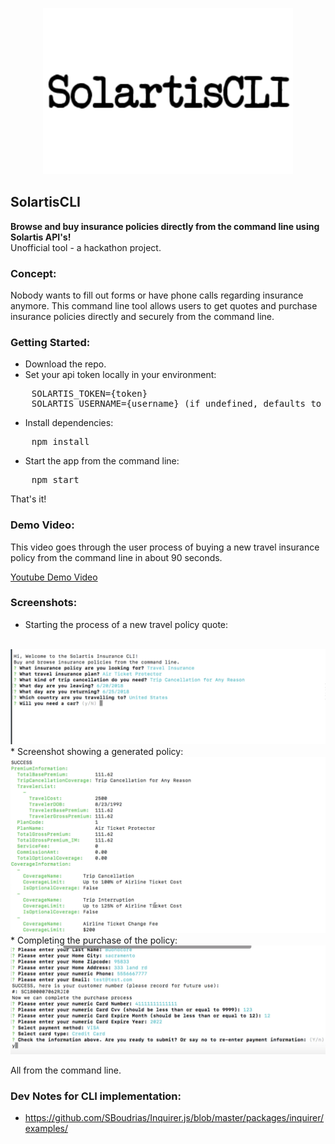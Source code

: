 <p align="center">
    <img src="./screenshots/logo.png" width=400/>
</p>

SolartisCLI
---

<b>Browse and buy insurance policies directly from the command line using Solartis API's!</b>
<br/>
Unofficial tool - a hackathon project.

### Concept:

Nobody wants to fill out forms or have phone calls regarding insurance anymore.
This command line tool allows users to get quotes and purchase insurance policies directly and securely from the command line. 

### Getting Started:
* Download the repo.
* Set your api token locally in your environment:

<pre>
    SOLARTIS_TOKEN={token}
    SOLARTIS_USERNAME={username} (if undefined, defaults to 'travelagent')
</pre>
* Install dependencies:
<pre>
    npm install
</pre>
* Start the app from the command line:
<pre>
    npm start
</pre>

That's it!

### Demo Video:
This video goes through the user process of buying a new travel insurance policy from the command line in about 90 seconds.

<a href="https://youtu.be/TMai5mufyQA" target="_blank">Youtube Demo Video</a>

### Screenshots:

* Starting the process of a new travel policy quote:
<br/>
<img src="./screenshots/start.png" width=600>
* Screenshot showing a generated policy:
<br/>
<img src="./screenshots/quote.png" width=600>
* Completing the purchase of the policy:
<br/>
<img src="./screenshots/pay.png" width=600>

<p>All from the command line.</p>


### Dev Notes for CLI implementation:
* https://github.com/SBoudrias/Inquirer.js/blob/master/packages/inquirer/examples/
